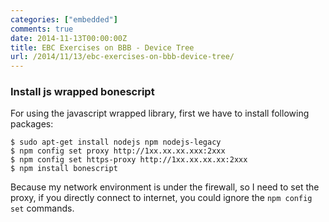 ```yaml
---
categories: ["embedded"]
comments: true
date: 2014-11-13T00:00:00Z
title: EBC Exercises on BBB - Device Tree
url: /2014/11/13/ebc-exercises-on-bbb-device-tree/
---
```


### Install js wrapped bonescript
For using the javascript wrapped library, first we have to install following packages:    

```
$ sudo apt-get install nodejs npm nodejs-legacy
$ npm config set proxy http://1xx.xx.xx.xxx:2xxx
$ npm config set https-proxy http://1xx.xx.xx.xx:2xxx
$ npm install bonescript

```
Because my network environment is under the firewall, so I need to set the proxy, if you directly connect to internet, you could ignore the `npm config set` commands.    



